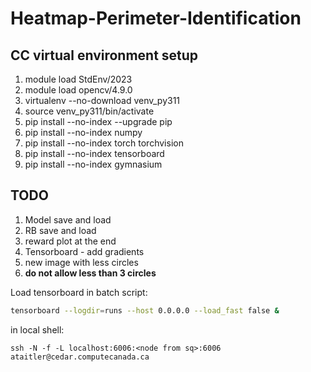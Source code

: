 # Heatmap-Perimeter-Identification

## CC virtual environment setup
1. module load StdEnv/2023
2. module load opencv/4.9.0
3. virtualenv --no-download venv_py311
4. source venv_py311/bin/activate
5. pip install --no-index --upgrade pip
6. pip install --no-index numpy
7. pip install --no-index torch torchvision
8. pip install --no-index tensorboard
9. pip install --no-index gymnasium

## TODO
1. Model save and load
2. RB save and load
3. reward plot at the end
4. Tensorboard - add gradients
5. new image with less circles
6. __do not allow less than 3 circles__


Load tensorboard 
in batch script:
```bash
tensorboard --logdir=runs --host 0.0.0.0 --load_fast false &
```
in local shell:
```shell
ssh -N -f -L localhost:6006:<node from sq>:6006 ataitler@cedar.computecanada.ca
```